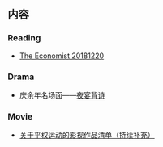 ## 内容

### Reading 
- [The Economist 20181220](/reading-The-Economist-20181220.md)

### Drama
- 庆余年名场面——[夜宴背诗](drama-Qing-Yu-Nian.md)

### Movie
- [关于平权运动的影视作品清单（持续补充）](https://www.douban.com/note/685312116/)
